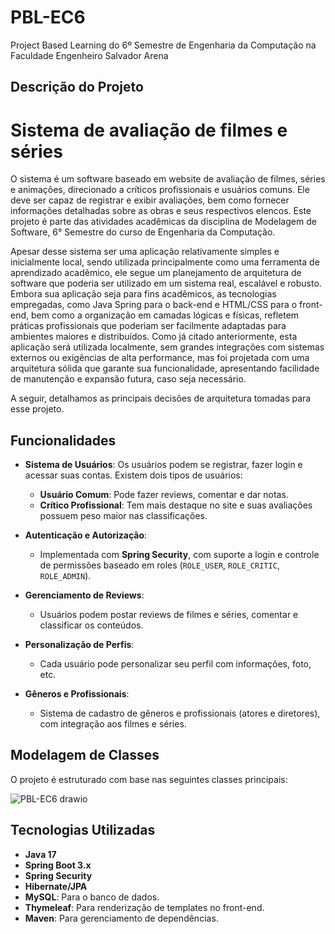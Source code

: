 # PBL-EC6
Project Based Learning do 6º Semestre de Engenharia da Computação na Faculdade Engenheiro Salvador Arena

## Descrição do Projeto
# **Sistema de avaliação de filmes e séries**

O sistema é um software baseado em website de avaliação de filmes, séries e animações, direcionado a críticos profissionais e usuários comuns. Ele deve ser capaz de registrar e exibir avaliações, bem como fornecer informações detalhadas sobre as obras e seus respectivos elencos. Este projeto é parte das atividades acadêmicas da disciplina de Modelagem de Software, 6° Semestre do curso de Engenharia da Computação.

Apesar desse sistema ser uma aplicação relativamente simples e inicialmente local, sendo utilizada principalmente como uma ferramenta de aprendizado acadêmico, ele segue um planejamento de arquitetura de software que poderia ser utilizado em um sistema real, escalável e robusto. Embora sua aplicação seja para fins acadêmicos, as tecnologias empregadas, como Java Spring para o back-end e HTML/CSS para o front-end, bem como a organização em camadas lógicas e físicas, refletem práticas profissionais que poderiam ser facilmente adaptadas para ambientes maiores e distribuídos. Como já citado anteriormente, esta aplicação será utilizada localmente, sem grandes integrações com sistemas externos ou exigências de alta performance, mas foi projetada com uma arquitetura sólida que garante sua funcionalidade, apresentando facilidade de manutenção e expansão futura, caso seja necessário.

A seguir, detalhamos as principais decisões de arquitetura tomadas para esse projeto.


## Funcionalidades

- **Sistema de Usuários**: Os usuários podem se registrar, fazer login e acessar suas contas. Existem dois tipos de usuários:
  - **Usuário Comum**: Pode fazer reviews, comentar e dar notas.
  - **Crítico Profissional**: Tem mais destaque no site e suas avaliações possuem peso maior nas classificações.
  
- **Autenticação e Autorização**:
  - Implementada com **Spring Security**, com suporte a login e controle de permissões baseado em roles (`ROLE_USER`, `ROLE_CRITIC`, `ROLE_ADMIN`).
  
- **Gerenciamento de Reviews**:
  - Usuários podem postar reviews de filmes e séries, comentar e classificar os conteúdos.
  
- **Personalização de Perfis**:
  - Cada usuário pode personalizar seu perfil com informações, foto, etc.

- **Gêneros e Profissionais**:
  - Sistema de cadastro de gêneros e profissionais (atores e diretores), com integração aos filmes e séries.

## Modelagem de Classes

O projeto é estruturado com base nas seguintes classes principais:

![PBL-EC6 drawio](https://github.com/user-attachments/assets/ced8d2fc-10de-4385-9da6-e5f12ba50caf)


## Tecnologias Utilizadas

- **Java 17**
- **Spring Boot 3.x**
- **Spring Security**
- **Hibernate/JPA**
- **MySQL**: Para o banco de dados.
- **Thymeleaf**: Para renderização de templates no front-end.
- **Maven**: Para gerenciamento de dependências.
